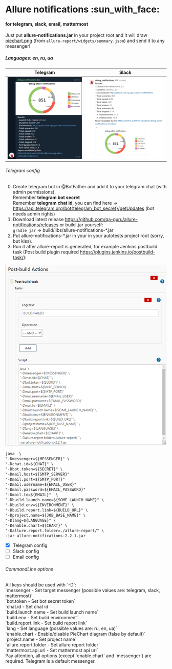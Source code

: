 <h1>Allure notifications :sun_with_face:</h1>
<h4>for telegram, slack, email, mattermost</h4>

Just put <b>allure-notifications.jar</b> in your project root and it will draw <u>piechart.png</u> (from `allure-report/widgets/summary.json`) and send it to any messenger!<br/>
<h5>Languages: en, ru, ua </h5>

| Telegram | Slack |
:-------------------------:|:-------------------------:
![shakal_screenshot](readme_images/telegram-en.png) | ![shakal_screenshot](readme_images/slack-en.png)


<h6>Telegram config</h6>

0. Create telegram bot in @BotFather and add it to your telegram chat (with admin permissions).<br/>
Remember <b>telegram bot secret</b><br/>
Remember <b>telegram chat id</b>, you can find here -> https://api.telegram.org/bot{telegram_bot_secret}/getUpdates (bot needs admin rights)<br/>
1. Download latest release https://github.com/qa-guru/allure-notifications/releases or build .jar yourself: <br/>
`gradle jar` -> build/libs/allure-notifications-*.jar <br/>
2. Put allure-notifications-*.jar in your in your autotests project root (sorry, but kiss). <br/>
3. Run it after allure-report is generated, 
for example Jenkins postbuild task (Post build plugin required https://plugins.jenkins.io/postbuild-task/): <br/>

![jenkins config](readme_images/jenkins_config.png)

```
java  \
"-Dmessenger=${MESSENGER}" \
"-Dchat.id=${CHAT}" \
"-Dbot.token=${SECRET}" \
"-Dmail.host=${SMTP_SERVER}" 
"-Dmail.port=${SMTP_PORT}" 
"-Dmail.username=${EMAIL_USER}" 
"-Dmail.password=${EMAIL_PASSWORD}" 
"-Dmail.to=${EMAIL}"  \
"-Dbuild.launch.name=${SOME_LAUNCH_NAME}" \
"-Dbuild.env=${ENVIRONMENT}" \
"-Dbuild.report.link=${BUILD_URL}" \
"-Dproject.name=${JOB_BASE_NAME}" \
"-Dlang=${LANGUAGE}" \
"-Denable.chart=${CHART}" \
"-Dallure.report.folder=./allure-report/" \
-jar allure-notifications-2.2.1.jar
```

- [x] Telegram config
- [ ] Slack config
- [ ] Email config

<h6>CommandLine options</h6>
All keys should be used with `-D`: <br/> 
`messenger - Set target messenger (possible values are: telegram, slack, mattermost)` <br/>
`bot.token - Set bot secret token` <br/>
`chat.id - Set chat id` <br/>
`build.launch.name - Set build launch name` <br/>
`build.env - Set build environment` <br/>
`build.report.link - Set build report link` <br/>
`lang - Set language (possible values are: ru, en, ua)` <br/>
`enable.chart - Enable/disable PieChart diagram (false by default)` <br/>
`project.name - Set project name` <br/>
`allure.report.folder - Set allure report folder` <br/>
`mattermost.api.url - Set mattermost api url` <br/>
Pay attention, all options (except `enable.chart` and `messenger`) are required. Telegram is a default messenger.
